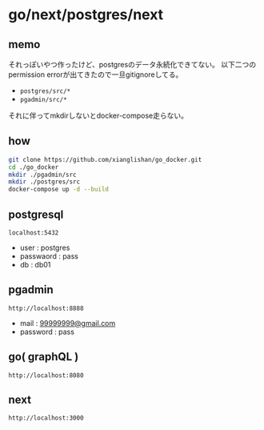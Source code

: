 
# go/next/postgres/next

## memo
それっぽいやつ作ったけど、postgresのデータ永続化できてない。
以下二つのpermission errorが出てきたので一旦gitignoreしてる。
- `postgres/src/*`
- `pgadmin/src/*`

それに伴ってmkdirしないとdocker-compose走らない。

## how 

```bash
git clone https://github.com/xianglishan/go_docker.git
cd ./go_docker
mkdir ./pgadmin/src
mkdir ./postgres/src
docker-compose up -d --build
```

## postgresql

`localhost:5432`
- user : postgres
- passwaord : pass
- db : db01


## pgadmin

`http://localhost:8888`
- mail : 99999999@gmail.com
- password : pass


## go( graphQL )

`http://localhost:8080`


## next

`http://localhost:3000`